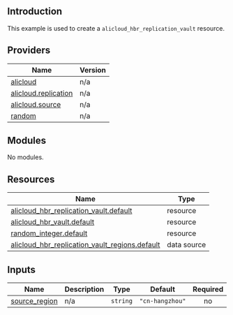## Introduction

This example is used to create a `alicloud_hbr_replication_vault` resource.

<!-- BEGIN_TF_DOCS -->
## Providers

| Name | Version |
|------|---------|
| <a name="provider_alicloud"></a> [alicloud](#provider\_alicloud) | n/a |
| <a name="provider_alicloud.replication"></a> [alicloud.replication](#provider\_alicloud.replication) | n/a |
| <a name="provider_alicloud.source"></a> [alicloud.source](#provider\_alicloud.source) | n/a |
| <a name="provider_random"></a> [random](#provider\_random) | n/a |

## Modules

No modules.

## Resources

| Name | Type |
|------|------|
| [alicloud_hbr_replication_vault.default](https://registry.terraform.io/providers/aliyun/alicloud/latest/docs/resources/hbr_replication_vault) | resource |
| [alicloud_hbr_vault.default](https://registry.terraform.io/providers/aliyun/alicloud/latest/docs/resources/hbr_vault) | resource |
| [random_integer.default](https://registry.terraform.io/providers/hashicorp/random/latest/docs/resources/integer) | resource |
| [alicloud_hbr_replication_vault_regions.default](https://registry.terraform.io/providers/aliyun/alicloud/latest/docs/data-sources/hbr_replication_vault_regions) | data source |

## Inputs

| Name | Description | Type | Default | Required |
|------|-------------|------|---------|:--------:|
| <a name="input_source_region"></a> [source\_region](#input\_source\_region) | n/a | `string` | `"cn-hangzhou"` | no |
<!-- END_TF_DOCS -->    